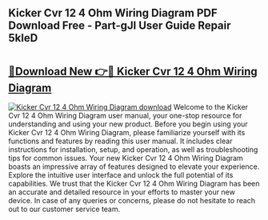 ## Kicker Cvr 12 4 Ohm Wiring Diagram PDF Download Free - Part-gJl User Guide Repair 5kleD

# <h2><a href="http://dfrhls.blite.top/?on=Kicker+Cvr+12+4+Ohm+Wiring+Diagram">🔗Download New 👉🔴 Kicker Cvr 12 4 Ohm Wiring Diagram</a></h2>

[![Kicker Cvr 12 4 Ohm Wiring Diagram download](https://i.imgur.com/lujVjoI.png)](http://dfrhls.blite.top/?on=Kicker+Cvr+12+4+Ohm+Wiring+Diagram)
Welcome to the Kicker Cvr 12 4 Ohm Wiring Diagram user manual, your one-stop resource for understanding and using your new product. Before you begin using your Kicker Cvr 12 4 Ohm Wiring Diagram, please familiarize yourself with its functions and features by reading this user manual. It includes clear instructions for installation, setup, and operation, as well as troubleshooting tips for common issues. Your new Kicker Cvr 12 4 Ohm Wiring Diagram boasts an impressive array of features designed to elevate your experience. Explore the intuitive user interface and unlock the full potential of its capabilities. We trust that the Kicker Cvr 12 4 Ohm Wiring Diagram has been an accurate and detailed resource in your efforts to master your new device. In case of any queries or concerns, please do not hesitate to reach out to our customer service team.
